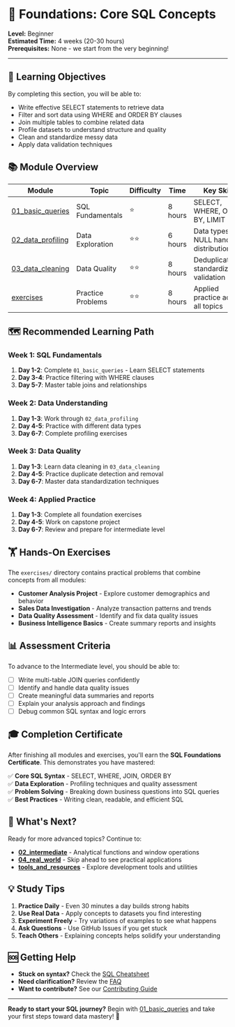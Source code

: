 # 📖 Foundations: Core SQL Concepts

**Level:** Beginner  
**Estimated Time:** 4 weeks (20-30 hours)  
**Prerequisites:** None - we start from the very beginning!

---

## 🎯 Learning Objectives

By completing this section, you will be able to:

- Write effective SELECT statements to retrieve data
- Filter and sort data using WHERE and ORDER BY clauses
- Join multiple tables to combine related data
- Profile datasets to understand structure and quality
- Clean and standardize messy data
- Apply data validation techniques

## 📚 Module Overview

| Module | Topic | Difficulty | Time | Key Skills |
|--------|-------|------------|------|------------|
| [01_basic_queries](./01_basic_queries/) | SQL Fundamentals | ⭐ | 8 hours | SELECT, WHERE, ORDER BY, LIMIT |
| [02_data_profiling](./02_data_profiling/) | Data Exploration | ⭐⭐ | 6 hours | Data types, NULL handling, distributions |
| [03_data_cleaning](./03_data_cleaning/) | Data Quality | ⭐⭐ | 8 hours | Deduplication, standardization, validation |
| [exercises](./exercises/) | Practice Problems | ⭐⭐ | 8 hours | Applied practice across all topics |

## 🗺️ Recommended Learning Path

### Week 1: SQL Fundamentals
1. **Day 1-2**: Complete `01_basic_queries` - Learn SELECT statements
2. **Day 3-4**: Practice filtering with WHERE clauses
3. **Day 5-7**: Master table joins and relationships

### Week 2: Data Understanding  
1. **Day 1-3**: Work through `02_data_profiling` 
2. **Day 4-5**: Practice with different data types
3. **Day 6-7**: Complete profiling exercises

### Week 3: Data Quality
1. **Day 1-3**: Learn data cleaning in `03_data_cleaning`
2. **Day 4-5**: Practice duplicate detection and removal
3. **Day 6-7**: Master data standardization techniques

### Week 4: Applied Practice
1. **Day 1-3**: Complete all foundation exercises
2. **Day 4-5**: Work on capstone project
3. **Day 6-7**: Review and prepare for intermediate level

## 🏋️ Hands-On Exercises

The `exercises/` directory contains practical problems that combine concepts from all modules:

- **Customer Analysis Project** - Explore customer demographics and behavior
- **Sales Data Investigation** - Analyze transaction patterns and trends  
- **Data Quality Assessment** - Identify and fix data quality issues
- **Business Intelligence Basics** - Create summary reports and insights

## 📊 Assessment Criteria

To advance to the Intermediate level, you should be able to:

- [ ] Write multi-table JOIN queries confidently
- [ ] Identify and handle data quality issues
- [ ] Create meaningful data summaries and reports
- [ ] Explain your analysis approach and findings
- [ ] Debug common SQL syntax and logic errors

## 🎓 Completion Certificate

After finishing all modules and exercises, you'll earn the **SQL Foundations Certificate**. This demonstrates you have mastered:

✅ **Core SQL Syntax** - SELECT, WHERE, JOIN, ORDER BY  
✅ **Data Exploration** - Profiling techniques and quality assessment  
✅ **Problem Solving** - Breaking down business questions into SQL queries  
✅ **Best Practices** - Writing clean, readable, and efficient SQL  

## 🚀 What's Next?

Ready for more advanced topics? Continue to:

- **[02_intermediate](../02_intermediate/)** - Analytical functions and window operations
- **[04_real_world](../04_real_world/)** - Skip ahead to see practical applications
- **[tools_and_resources](../tools_and_resources/)** - Explore development tools and utilities

## 💡 Study Tips

1. **Practice Daily** - Even 30 minutes a day builds strong habits
2. **Use Real Data** - Apply concepts to datasets you find interesting  
3. **Experiment Freely** - Try variations of examples to see what happens
4. **Ask Questions** - Use GitHub Issues if you get stuck
5. **Teach Others** - Explaining concepts helps solidify your understanding

## 🆘 Getting Help

- **Stuck on syntax?** Check the [SQL Cheatsheet](../reference/sql_cheatsheets/)
- **Need clarification?** Review the [FAQ](../FAQ.md)
- **Want to contribute?** See our [Contributing Guide](../CONTRIBUTING.md)

---

**Ready to start your SQL journey?** Begin with [01_basic_queries](./01_basic_queries/) and take your first steps toward data mastery! 🎯
